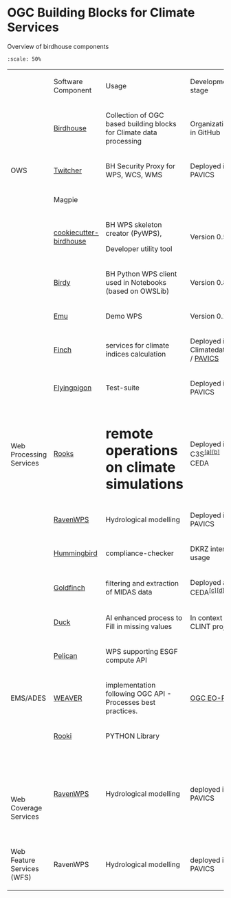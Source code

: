 # OGC Building Blocks for Climate Services

Overview of birdhouse components

```{figure} /media/Birdhouse_Schema.png
:scale: 50%
```

<table class="c28">
  <tr class="c12">
    <td class="c14 c31" colspan="1" rowspan="1"><p class="c0 c4"><span class="c17"></span></p></td><td class="c18 c31" colspan="1" rowspan="1"><p class="c0"><span class="c20">Software Component</span></p></td><td class="c37 c31" colspan="1" rowspan="1">
    <p class="c0"><span class="c17">Usage &nbsp;</span></p></td><td class="c31 c33" colspan="1" rowspan="1"><p class="c0"><span class="c20 c23">Development stage</span></p></td></tr>
  <tr class="c12">
    <td class="c14" colspan="1" rowspan="1"><p class="c0 c4"><span class="c2"></span></p></td><td class="c18" colspan="1" rowspan="1"><p class="c0"><span class="c15 c20"><a class="c3" href="https://www.google.com/url?q=https://birdhouse.readthedocs.io/en/latest/&amp;sa=D&amp;source=editors&amp;ust=1660816924221249&amp;usg=AOvVaw11T54PUxkgSP-e_Ehjo0ps">Birdhouse</a></span><span class="c2">&nbsp;</span></p> </td> <td class="c37" colspan="1" rowspan="1"><p class="c0"><span class="c2 c13">Collection of OGC based building blocks for Climate data processing</span></p></td> <td class="c33" colspan="1" rowspan="1"><p class="c0"><span class="c2">Organization in GitHub </span></p></td></tr>
  <tr class="c12">
    <td class="c14" colspan="1" rowspan="1"><p class="c0"><span class="c2">OWS</span></p></td><td class="c18" colspan="1"   rowspan="1"><p class="c0"><span class="c15"><a class="c3" href="https://www.google.com/url?q=http://twitcher.readthedocs.io/en/latest/&amp;sa=D&amp;source=editors&amp;ust=1660816924222758&amp;usg=AOvVaw3HacfbhUExDgbfy0CytKhE">Twitcher</a></span></p></td><td class="c37" colspan="1" rowspan="1"><p class="c0"><span class="c13">BH </span><span class="c13">Security Proxy for WPS, WCS, WMS</span></p></td><td class="c33" colspan="1" rowspan="1"><p class="c0"><span class="c2">Deployed in PAVICS</span></p></td> </tr>
  <tr class="c12">
    <td class="c14" colspan="1" rowspan="1"><p class="c0 c4"><span class="c2"></span></p></td><td class="c18" colspan="1" rowspan="1"><p class="c0"><span class="c2">Magpie</span></p></td><td class="c37" colspan="1" rowspan="1"><p class="c0 c4"><span class="c2 c13"></span></p></td><td class="c33" colspan="1" rowspan="1"><p class="c0 c4"><span class="c2"></span></p></td></tr>
  <tr class="c12">
    <td class="c14" colspan="1" rowspan="1"><p class="c0 c4"><span class="c2"></span></p></td><td class="c35" colspan="1" rowspan="1"><p class="c0"><span class="c15"><a class="c3" href="https://www.google.com/url?q=https://cookiecutter-birdhouse.readthedocs.io/en/latest/&amp;sa=D&amp;source=editors&amp;ust=1660816924225219&amp;usg=AOvVaw2phI7Vstmc2QZ8xhgvKo4C">cookiecutter-birdhouse</a></span></p></td><td class="c19" colspan="1" rowspan="1"><p class="c0"><span class="c2">BH WPS skeleton creator (PyWPS), &nbsp;</span></p><p class="c0"><span class="c2">Developer utility tool </span></p></td><td class="c41" colspan="1" rowspan="1"><p class="c0"><span class="c2">Version 0.5</span></p></td></tr>
  <tr class="c12">
    <td class="c14" colspan="1" rowspan="1"><p class="c0 c4"><span class="c2"></span></p></td><td class="c34" colspan="1" rowspan="1"><p class="c0"><span class="c15"><a class="c3" href="https://www.google.com/url?q=https://birdy.readthedocs.io/en/latest/&amp;sa=D&amp;source=editors&amp;ust=1660816924226903&amp;usg=AOvVaw2PY0t1Il7y-2YRqp4izl7Z">Birdy</a></span></p></td><td class="c16" colspan="1" rowspan="1"><p class="c0"><span class="c2">BH Python WPS client used in Notebooks (based on OWSLib)</span></p></td><td class="c22" colspan="1" rowspan="1"><p class="c0"><span class="c2">Version 0.8.1</span></p></td></tr>
  <tr class="c5">
    <td class="c6 c38" colspan="1" rowspan="7"><p class="c0"><span class="c29">Web Processing Services </span></p></td><td class="c6 c36" colspan="1" rowspan="1"><p class="c0"><span class="c15"><a class="c3" href="https://www.google.com/url?q=https://emu.readthedocs.io/en/latest/&amp;sa=D&amp;source=editors&amp;ust=1660816924228653&amp;usg=AOvVaw13T971rDxfjktpmdJN3DLW">Emu</a></span><span class="c2">&nbsp;</span></p></td><td class="c6 c19" colspan="1" rowspan="1"><p class="c0"><span class="c2">Demo WPS</span></p></td><td class="c41 c6" colspan="1" rowspan="1"><p class="c0"><span class="c2">Version 0.12</span></p></td></tr>
  <tr class="c5">
    <td class="c26 c6" colspan="1" rowspan="1"><p class="c0"><span class="c15"><a class="c3" href="https://www.google.com/url?q=https://pavics-sdi.readthedocs.io/projects/finch/en/latest/&amp;sa=D&amp;source=editors&amp;ust=1660816924230335&amp;usg=AOvVaw33wV-WbNy0qF-x7ZlIap84">Finch</a></span></p></td><td class="c7 c6" colspan="1" rowspan="1"><p class="c0"><span>services for climate indices calculation</span></p></td><td class="c21 c6" colspan="1" rowspan="1"><p class="c0"><span>Deployed in <br>Climatedata.ca / </span><span class="c15"><a class="c3" href="https://www.google.com/url?q=https://pavics.ouranos.ca&amp;sa=D&amp;source=editors&amp;ust=1660816924231184&amp;usg=AOvVaw2k2wIHn7dtNi0Nu89UH2Ck">PAVICS</a></span></p></td></tr>
  <tr class="c5">
    <td class="c26 c6" colspan="1" rowspan="1"><p class="c0"><span class="c15"><a class="c3" href="https://www.google.com/url?q=https://flyingpigeon.readthedocs.io/en/latest/&amp;sa=D&amp;source=editors&amp;ust=1660816924231982&amp;usg=AOvVaw3E7Azf31-zbbon7Sea2y2n">Flyingpigon</a></span><span class="c2">&nbsp;</span></p></td><td class="c7 c6" colspan="1" rowspan="1"><p class="c0"><span class="c2">Test-suite</span></p></td><td class="c21 c6" colspan="1" rowspan="1"><p class="c0"><span class="c2">Deployed in PAVICS</span></p></td></tr>
  <tr class="c43">
    <td class="c26 c6" colspan="1" rowspan="1"><p class="c0"><span class="c15"><a class="c3" href="https://www.google.com/url?q=https://github.com/roocs&amp;sa=D&amp;source=editors&amp;ust=1660816924233232&amp;usg=AOvVaw0xxR0tVRG4rdsaY89vgSnW">Rooks</a></span></p></td><td class="c7 c6" colspan="1" rowspan="1"><h1 class="c0" id="h.jnac3519cfhe"><span class="c2">remote operations on climate simulations</span></h1></td><td class="c21 c6" colspan="1" rowspan="1"><p class="c0"><span>Deployed in <br></span><span>C3S</span><sup><a href="#cmnt1" id="cmnt_ref1">[a]</a></sup><sup><a href="#cmnt2" id="cmnt_ref2">[b]</a></sup><span class="c2"><br>CEDA </span></p></td></tr>
  <tr class="c5">
    <td class="c26 c6" colspan="1" rowspan="1"><p class="c0"><span class="c15"><a class="c3" href="https://www.google.com/url?q=https://pavics-sdi.readthedocs.io/projects/raven/en/latest/notebooks/index.html&amp;sa=D&amp;source=editors&amp;ust=1660816924234839&amp;usg=AOvVaw3Sg3MfLA4mPX0NvZQ_61UK">RavenWPS</a></span></p></td><td class="c7 c6" colspan="1" rowspan="1"><p class="c0"><span class="c2">Hydrological modelling</span></p></td><td class="c21 c6" colspan="1" rowspan="1"><p class="c0"><span class="c2">Deployed in PAVICS</span></p></td></tr>
  <tr class="c5">
    <td class="c26 c6" colspan="1" rowspan="1"><p class="c0"><span class="c15"><a class="c3" href="https://www.google.com/url?q=http://birdhouse-hummingbird.readthedocs.io/en/latest/&amp;sa=D&amp;source=editors&amp;ust=1660816924236244&amp;usg=AOvVaw31Wzlsstg7LUCM1sLrBW-A">Hummingbird</a></span></p></td><td class="c7 c6" colspan="1" rowspan="1"><p class="c0"><span>compliance-checker </span></p></td><td class="c6 c21" colspan="1" rowspan="1"><p class="c0"><span class="c2">DKRZ internal usage</span></p></td></tr>
  <tr class="c5">
    <td class="c26 c6" colspan="1" rowspan="1"><p class="c0"><span class="c15"><a class="c3" href="https://www.google.com/url?q=https://github.com/cedadev/goldfinch&amp;sa=D&amp;source=editors&amp;ust=1660816924237915&amp;usg=AOvVaw30tvc7WHujib5O3dl7u5_B">Goldfinch</a></span></p></td><td class="c7 c6" colspan="1" rowspan="1"><p class="c0"><span class="c2">filtering and extraction of MIDAS data</span></p></td><td class="c21 c6" colspan="1" rowspan="1"><p class="c0"><span>Deployed at </span><span>CEDA</span><sup><a href="#cmnt3" id="cmnt_ref3">[c]</a></sup><sup><a href="#cmnt4" id="cmnt_ref4">[d]</a></sup></p></td></tr>
  <tr class="c5">
    <td class="c1 c6" colspan="1" rowspan="1"><p class="c0 c4"><span class="c2"></span></p></td><td class="c26 c6" colspan="1" rowspan="1"><p class="c0"><span class="c15"><a class="c3" href="https://www.google.com/url?q=https://climateintelligence.github.io/smartduck-docs/sections/duck.html&amp;sa=D&amp;source=editors&amp;ust=1660816924239493&amp;usg=AOvVaw0kht8RMe1Bv4u3d57uQR1z">Duck</a></span></p></td><td class="c7 c6" colspan="1" rowspan="1"><p class="c0"><span class="c2">AI enhanced process to Fill in missing values </span></p></td><td class="c21 c6" colspan="1" rowspan="1"><p class="c0"><span class="c2">In context of CLINT project. </span></p></td></tr>
  <tr class="c5">
    <td class="c1 c6" colspan="1" rowspan="1"><p class="c0 c4"><span class="c2"></span></p></td><td class="c26 c6" colspan="1" rowspan="1"><p class="c0"><span class="c15"><a class="c3" href="https://www.google.com/url?q=https://github.com/bird-house/pelican&amp;sa=D&amp;source=editors&amp;ust=1660816924241219&amp;usg=AOvVaw3qZSlvc491OdoNUq2sSSRT">Pelican</a></span></p></td><td class="c7 c6" colspan="1" rowspan="1"><p class="c0"><span>WPS supporting ESGF compute API</span></p></td><td class="c21 c6" colspan="1" rowspan="1"><p class="c0 c4"><span class="c2"></span></p></td></tr>
  <tr class="c5">
    <td class="c1 c24" colspan="1" rowspan="1"><p class="c0"><span class="c27">EMS/ADES</span></p></td><td class="c26 c24" colspan="1" rowspan="1"><p class="c40"><span class="c15 c27"><a class="c3" href="https://www.google.com/url?q=https://pavics-weaver.readthedocs.io/en/latest/&amp;sa=D&amp;source=editors&amp;ust=1660816924243007&amp;usg=AOvVaw1VCQlWHpbA0PvoaSyi6Qw4">WEAVER</a></span></p></td><td class="c7 c24" colspan="1" rowspan="1"><p class="c0"><span class="c27">implementation following OGC API - Processes best practices.</span></p></td><td class="c21 c24" colspan="1" rowspan="1"><p class="c0"><span class="c15"><a class="c3" href="https://www.google.com/url?q=http://docs.opengeospatial.org/per/20-045.html%23_open_source_software_4&amp;sa=D&amp;source=editors&amp;ust=1660816924243900&amp;usg=AOvVaw22QBuuFacKi801Tvd-c-LC">OGC EO-Pilot</a></span></p></td></tr>
  <tr class="c5">
    <td class="c1" colspan="1" rowspan="4"><p class="c0 c4"><span class="c2"></span></p></td><td class="c26" colspan="1" rowspan="1"><p class="c0"><span class="c15"><a class="c3" href="https://www.google.com/url?q=https://github.com/roocs/rooki&amp;sa=D&amp;source=editors&amp;ust=1660816924244993&amp;usg=AOvVaw1PeZJ1lymJDD331QwFM55x">Rooki</a></span></p></td><td class="c7" colspan="1" rowspan="1"><p class="c0"><span class="c2">PYTHON Library</span></p></td><td class="c21" colspan="1" rowspan="1"><p class="c0 c4"><span class="c2"></span></p></td></tr>
  <tr class="c5">
    <td class="c26" colspan="1" rowspan="1"><p class="c0 c4"><span class="c2"></span></p></td><td class="c7" colspan="1" rowspan="1"><p class="c0 c4"><span class="c2"></span></p></td><td class="c21" colspan="1" rowspan="1"><p class="c0 c4"><span class="c2"></span></p></td></tr>
  <tr class="c5">
    <td class="c26" colspan="1" rowspan="1"><p class="c0 c4"><span class="c2"></span></p></td><td class="c7" colspan="1" rowspan="1"><p class="c0 c4"><span class="c2"></span></p></td><td class="c21" colspan="1" rowspan="1"><p class="c0 c4"><span class="c2"></span></p></td></tr>
  <tr class="c5">
    <td class="c26" colspan="1" rowspan="1"><p class="c0 c4"><span class="c2"></span></p></td><td class="c7" colspan="1" rowspan="1"><p class="c0 c4"><span class="c2"></span></p></td><td class="c21" colspan="1" rowspan="1"><p class="c0 c4"><span class="c2"></span></p></td></tr>
  <tr class="c5">
    <td class="c1 c9" colspan="1" rowspan="4"><p class="c0"><span class="c2">Web Coverage Services</span></p></td><td class="c26 c9" colspan="1" rowspan="1"><p class="c0"><span class="c15"><a class="c3" href="https://www.google.com/url?q=https://pavics-sdi.readthedocs.io/projects/raven/en/latest/notebooks/index.html&amp;sa=D&amp;source=editors&amp;ust=1660816924249762&amp;usg=AOvVaw36lQLWXRj_a4jovAPhQMUq">RavenWPS</a></span></p></td><td class="c7 c9" colspan="1" rowspan="1"><p class="c0"><span class="c2">Hydrological modelling</span></p></td><td class="c21 c9" colspan="1" rowspan="1"><p class="c0"><span class="c2">deployed in PAVICS</span></p></td></tr>
  <tr class="c5">
    <td class="c26 c9" colspan="1" rowspan="1"><p class="c0 c4"><span class="c2"></span></p></td><td class="c7 c9" colspan="1" rowspan="1"><p class="c0 c4"><span class="c2"></span></p></td><td class="c21 c9" colspan="1" rowspan="1"><p class="c0 c4"><span class="c2"></span></p></td></tr>
  <tr class="c5">
    <td class="c26 c9" colspan="1" rowspan="1"><p class="c0 c4"><span class="c2"></span></p></td><td class="c7 c9" colspan="1" rowspan="1"><p class="c0 c4"><span class="c2"></span></p></td><td class="c21 c9" colspan="1" rowspan="1"><p class="c0 c4"><span class="c2"></span></p></td></tr>
  <tr class="c5">
    <td class="c9 c26" colspan="1" rowspan="1"><p class="c0 c4"><span class="c2"></span></p></td><td class="c7 c9" colspan="1" rowspan="1"><p class="c0 c4"><span class="c2"></span></p></td><td class="c21 c9" colspan="1" rowspan="1"><p class="c0 c4"><span class="c2"></span></p></td></tr>
  <tr class="c5">
    <td class="c1 c13" colspan="1" rowspan="1"><p class="c0"><span class="c2">Web Feature Services (WFS)</span></p></td><td class="c26 c13" colspan="1" rowspan="1"><p class="c0"><span class="c2">RavenWPS</span></p></td><td class="c7 c13" colspan="1" rowspan="1"><p class="c0"><span class="c2">Hydrological modelling</span></p></td><td class="c21 c13" colspan="1" rowspan="1"><p class="c0"><span class="c2">deployed in PAVICS</span></p></td></tr>
</table>
